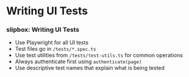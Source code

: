 # Writing UI Tests

<!-- Source: slipbox@68468a7de53c CLAUDE.md -->
### slipbox: Writing UI Tests

- Use Playwright for all UI tests
- Test files go in `/tests/*.spec.ts`
- Use test utilities from `/tests/test-utils.ts` for common operations
- Always authenticate first using `authenticate(page)`
- Use descriptive test names that explain what is being tested
